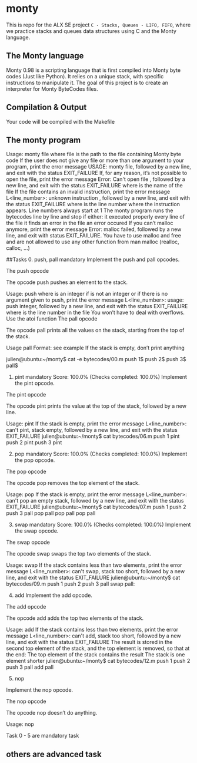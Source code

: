 # monty
This is repo for the ALX SE project `C - Stacks, Queues - LIFO, FIFO`, where we practice stacks and queues data structures using C and the Monty language.

## The Monty language
Monty 0.98 is a scripting language that is first compiled into Monty byte codes (Just like Python). It relies on a unique stack, with specific instructions to manipulate it. The goal of this project is to create an interpreter for Monty ByteCodes files.

## Compilation & Output
Your code will be compiled with the Makefile

## The monty program

Usage: monty file
where file is the path to the file containing Monty byte code
If the user does not give any file or more than one argument to your program, print the error message USAGE: monty file, followed by a new line, and exit with the status EXIT_FAILURE
If, for any reason, it’s not possible to open the file, print the error message Error: Can't open file <file>, followed by a new line, and exit with the status EXIT_FAILURE
where <file> is the name of the file
If the file contains an invalid instruction, print the error message L<line_number>: unknown instruction <opcode>, followed by a new line, and exit with the status EXIT_FAILURE
where is the line number where the instruction appears.
Line numbers always start at 1
The monty program runs the bytecodes line by line and stop if either:
it executed properly every line of the file
it finds an error in the file
an error occured
If you can’t malloc anymore, print the error message Error: malloc failed, followed by a new line, and exit with status EXIT_FAILURE.
You have to use malloc and free and are not allowed to use any other function from man malloc (realloc, calloc, …)

##Tasks
0. push, pall
mandatory
Implement the push and pall opcodes.

The push opcode

The opcode push pushes an element to the stack.

Usage: push <int>
where <int> is an integer
if <int> is not an integer or if there is no argument given to push, print the error message L<line_number>: usage: push integer, followed by a new line, and exit with the status EXIT_FAILURE
where is the line number in the file
You won’t have to deal with overflows. Use the atoi function
The pall opcode

The opcode pall prints all the values on the stack, starting from the top of the stack.

Usage pall
Format: see example
If the stack is empty, don’t print anything

julien@ubuntu:~/monty$ cat -e bytecodes/00.m
push 1$
push 2$
push 3$
pall$

1. pint
mandatory
Score: 100.0% (Checks completed: 100.0%)
Implement the pint opcode.

The pint opcode

The opcode pint prints the value at the top of the stack, followed by a new line.

Usage: pint
If the stack is empty, print the error message L<line_number>: can't pint, stack empty, followed by a new line, and exit with the status EXIT_FAILURE
julien@ubuntu:~/monty$ cat bytecodes/06.m 
push 1
pint
push 2
pint
push 3
pint

2. pop
mandatory
Score: 100.0% (Checks completed: 100.0%)
Implement the pop opcode.

The pop opcode

The opcode pop removes the top element of the stack.

Usage: pop
If the stack is empty, print the error message L<line_number>: can't pop an empty stack, followed by a new line, and exit with the status EXIT_FAILURE
julien@ubuntu:~/monty$ cat bytecodes/07.m 
push 1
push 2
push 3
pall
pop
pall
pop
pall
pop
pall

3. swap
mandatory
Score: 100.0% (Checks completed: 100.0%)
Implement the swap opcode.

The swap opcode

The opcode swap swaps the top two elements of the stack.

Usage: swap
If the stack contains less than two elements, print the error message L<line_number>: can't swap, stack too short, followed by a new line, and exit with the status EXIT_FAILURE
julien@ubuntu:~/monty$ cat bytecodes/09.m 
push 1
push 2
push 3
pall
swap
pall:


4. add
Implement the add opcode.

The add opcode

The opcode add adds the top two elements of the stack.

Usage: add
If the stack contains less than two elements, print the error message L<line_number>: can't add, stack too short, followed by a new line, and exit with the status EXIT_FAILURE
The result is stored in the second top element of the stack, and the top element is removed, so that at the end:
The top element of the stack contains the result
The stack is one element shorter
julien@ubuntu:~/monty$ cat bytecodes/12.m 
push 1
push 2
push 3
pall
add
pall

5. nop

Implement the nop opcode.

The nop opcode

The opcode nop doesn’t do anything.

Usage: nop

Task 0 - 5 are mandatory task

## others are advanced task
